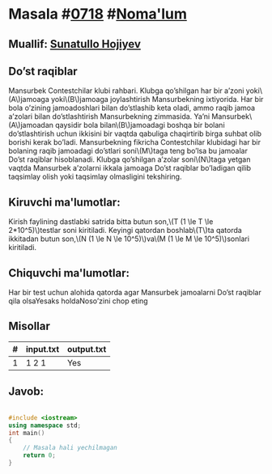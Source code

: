 
<h1>Masala #<a href="https://robocontest.uz/tasks/0718">0718</a> #<a href="https://robocontest.uz/tasks?category=1">Noma'lum</a></h1>
<h2> Muallif: <a href="https://robocontest.uz/profile/sunnat">Sunatullo Hojiyev</a></h2>
<h2>Do’st raqiblar</h2>
<p>Mansurbek Contestchilar klubi rahbari. Klubga qo’shilgan har bir a’zoni yoki\(A\)jamoaga yoki\(B\)jamoaga joylashtirish Mansurbekning ixtiyorida. Har bir bola o’zining jamoadoshlari bilan do’stlashib keta oladi, ammo raqib jamoa a’zolari bilan do’stlashtirish Mansurbekning zimmasida. Ya’ni Mansurbek\(A\)jamoadan qaysidir bola bilan\(B\)jamoadagi boshqa bir bolani do’stlashtirish uchun ikkisini bir vaqtda qabuliga chaqirtirib birga suhbat olib borishi kerak bo’ladi.
Mansurbekning fikricha Contestchilar klubidagi har bir bolaning raqib jamoadagi do’stlari soni\(M\)taga teng bo’lsa bu jamoalar Do’st raqiblar hisoblanadi.
Klubga qo’shilgan a’zolar soni\(N\)taga yetgan vaqtda Mansurbek a’zolarni ikkala jamoaga Do’st raqiblar bo’ladigan qilib taqsimlay olish yoki taqsimlay olmasligini tekshiring.</p>
<h2>Kiruvchi ma'lumotlar:</h2>
<p>Kirish faylining dastlabki satrida bitta butun son,\(T (1 \le T \le 2*10^5)\)testlar soni kiritiladi. Keyingi qatordan boshlab\(T\)ta qatorda ikkitadan butun son,\(N (1 \le N \le 10^5)\)va\(M (1 \le M \le 10^5)\)sonlari kiritiladi.</p>
<h2>Chiquvchi ma'lumotlar:</h2>
<p>Har bir test uchun alohida qatorda agar Mansurbek jamoalarni Do’st raqiblar qila olsaYesaks holdaNoso’zini chop eting</p>
<h2>Misollar</h2>
<table>
    <thead>
        <tr>
            <th>#</th>
            <th>input.txt</th>
            <th>output.txt</th>
        </tr>
    </thead>
    <tbody>
            <tr>
                <td>1</td>
                <td>1
2 1</td>
                <td>Yes</td>
            </tr>
    </tbody>
    </table>
    
<h2>Javob:</h2>

######
```cpp
#include <iostream>
using namespace std;
int main()
{
    // Masala hali yechilmagan
    return 0;
}
```
